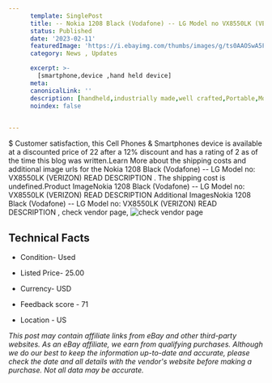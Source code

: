 ```yaml
---
      template: SinglePost
      title: -- Nokia 1208 Black (Vodafone) -- LG Model no VX8550LK (VERIZON) READ DESCRIPTION 
      status: Published
      date: '2023-02-11'
      featuredImage: 'https://i.ebayimg.com/thumbs/images/g/ts0AAOSwA5FivzTG/s-l225.jpg'
      category: News , Updates

      excerpt: >-
        [smartphone,device ,hand held device]
      meta:
      canonicalLink: ''
      description: [handheld,industrially made,well crafted,Portable,Mobile,Compact,Convenient,Lightweight,Maneuverable,Man-portable,Miniature,Carriable,Hand-held,Light,Holdable,Transportable,Mobile device,Pocket-sized,On-the-go,Wireless,Cordless,Compact size,Convenient size, smartphone,device ,hand held device]
      noindex: false

        
---
```

$
    Customer satisfaction, this Cell Phones & Smartphones device is available at a discounted price of 22 after a 12% discount and has a rating of 2 as of the time this blog was written.Learn More about the shipping costs and additional image urls for the Nokia 1208 Black (Vodafone) -- LG Model no: VX8550LK (VERIZON) READ DESCRIPTION . The shipping cost is undefined.Product ImageNokia 1208 Black (Vodafone) -- LG Model no: VX8550LK (VERIZON) READ DESCRIPTION Additional ImagesNokia 1208 Black (Vodafone) -- LG Model no: VX8550LK (VERIZON) READ DESCRIPTION , check vendor page, ![check vendor page](https://origin-galleryplus.ebayimg.com/ws/web/295073057706_2_0_1/225x225.jpg,https://origin-galleryplus.ebayimg.com/ws/web/295073057706_3_0_1/225x225.jpg,https://origin-galleryplus.ebayimg.com/ws/web/295073057706_4_0_1/225x225.jpg,https://origin-galleryplus.ebayimg.com/ws/web/295073057706_5_0_1/225x225.jpg,https://origin-galleryplus.ebayimg.com/ws/web/295073057706_6_0_1/225x225.jpg,https://origin-galleryplus.ebayimg.com/ws/web/295073057706_7_0_1/225x225.jpg,https://origin-galleryplus.ebayimg.com/ws/web/295073057706_8_0_1/225x225.jpg,https://origin-galleryplus.ebayimg.com/ws/web/295073057706_9_0_1/225x225.jpg,https://origin-galleryplus.ebayimg.com/ws/web/295073057706_10_0_1/225x225.jpg)
    
    

 ## Technical Facts 



     
      

 - Condition- Used 


      

 - Listed Price- 25.00 


      

 - Currency- USD 


      

 - Feedback score - 71 


      

 - Location - US 


      
      

 *_This post may contain affiliate links from eBay and other third-party websites. As an eBay affiliate, we earn from qualifying purchases. Although we do our best to keep the information up-to-date and accurate, please check the date and all details with the vendor's website before making a purchase. Not all data may be accurate._*



    
    
    
    
    